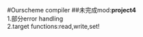 #Ourscheme compiler
##未完成mod:**project4**  
1.部分error handling   
2.target functions:read,write,set!
